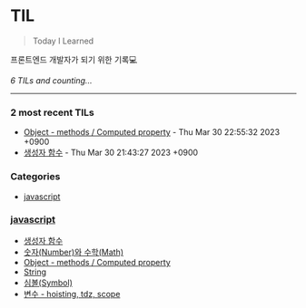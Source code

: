 # TIL
> Today I Learned

프론트엔드 개발자가 되기 위한 기록💻


_6 TILs and counting..._

---

### 2 most recent TILs

- [Object - methods / Computed property](javascript/object_methods_computed_property.md) - Thu Mar 30 22:55:32 2023 +0900
- [생성자 함수](javascript/constructor_function.md) - Thu Mar 30 21:43:27 2023 +0900

### Categories

- [javascript](#javascript)

### [javascript](#javascript)
- [생성자 함수](javascript/constructor_function.md)
- [숫자(Number)와 수학(Math)](javascript/number_math.md)
- [Object - methods / Computed property](javascript/object_methods_computed_property.md)
- [String](javascript/string.md)
- [심볼(Symbol)](javascript/symbol.md)
- [변수 - hoisting, tdz, scope](javascript/variable_hoisting_tdz_scope.md)

[1]: https://simonwillison.net/2020/Apr/20/self-rewriting-readme/
[2]: https://github.com/jbranchaud/til

